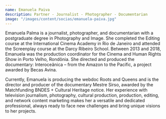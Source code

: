 ```yaml
---
name: Emanuela Paiva
description: Partner - Journalist - Photographer - Documentarian
image: "/images/content/socias/emanuela-paiva.jpg"
---
```


Emanuela Palma is a journalist, photographer, and documentarian with a postgraduate degree in Photography and Image. She completed the Editing course at the International Cinema Academy in Rio de Janeiro and attended the Screenplay course at the Darcy Ribeiro School. Between 2013 and 2018, Emanuela was the production coordinator for the Cinema and Human Rights Show in Porto Velho, Rondônia. She directed and produced the documentary: Interoceânica – from the Amazon to the Pacific, a project awarded by Becas Avina.

Currently, Emanuela is producing the webdoc Roots and Queens and is the director and producer of the documentary Mestre Sirso, awarded by the Matchfunding BNDES + Cultural Heritage notice. Her experience with television journalism, photography, cultural production, production, editing, and network content marketing makes her a versatile and dedicated professional, always ready to face new challenges and bring unique visions to her projects.
